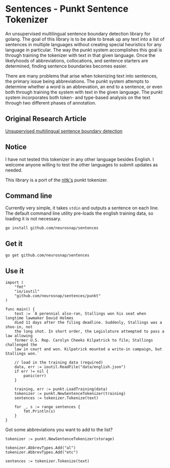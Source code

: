 Sentences - Punkt Sentence Tokenizer
====================================

An unsupervised multilingual sentence boundary detection library for golang.
The goal of this library is to be able to break up any text into a list of sentences
in multiple languages without creating special heuristics for any language in particular.
The way the punkt system accomplishes this goal is through training the tokenizer
with text in that given language.  Once the likelyhoods of abbreviations, collocations,
and sentence starters are determined, finding sentence boundaries becomes easier.

There are many problems that arise when tokenizing text into sentences, the primary
issue being abbreviations.  The punkt system attempts to determine whether a  word
is an abbrevation, an end to a sentence, or even both through training the system with text
in the given language.  The punkt system incorporates both token- and type-based
analysis on the text through two different phases of annotation.

Original Research Article
-------------------------

[Unsupervised multilingual sentence boundary detection](http://citeseerx.ist.psu.edu/viewdoc/download;jsessionid=BAE5C34E5C3B9DC60DFC4D93B85D8BB1?doi=10.1.1.85.5017&rep=rep1&type=pdf)

Notice
------

I have not tested this tokenizer in any other language besides English.  I
welcome anyone willing to test the other languages to submit updates as needed.

This library is a port of the [nltk's](http://www.nltk.org) punkt tokenizer.

Command line
------------

Currently very simple, it takes `stdin` and outputs a sentence on each line.
The default command line utility pre-loads the english training data, so loading
it is not necessary.

```
go install github.com/neurosnap/sentences
```


Get it
------

```
go get github.com/neurosnap/sentences
```

Use it
------

```
import (
    "fmt"
    "io/ioutil"
    "github.com/neurosnap/sentences/punkt"
)

func main() {
    text := `A perennial also-ran, Stallings won his seat when longtime lawmaker David Holmes
    died 11 days after the filing deadline. Suddenly, Stallings was a shoo-in, not
    the long shot. In short order, the Legislature attempted to pass a law allowing
    former U.S. Rep. Carolyn Cheeks Kilpatrick to file; Stallings challenged the
    law in court and won. Kilpatrick mounted a write-in campaign, but Stallings won.`

    // load in the training data (required)
    data, err := ioutil.ReadFile("data/english.json")
    if err != nil {
        panic(err)
    }

    training, err := punkt.LoadTraining(data)
    tokenizer := punkt.NewSentenceTokenizer(training)
    sentences := tokenizer.Tokenize(text)

    for _, s := range sentences {
        fmt.Println(s)
    }
}
```

Got some abbreviations you want to add to the list?
```
tokenizer := punkt.NewSentenceTokenizer(storage)

tokenizer.AbbrevTypes.Add("al")
tokenizer.AbbrevTypes.Add("etc")

sentences := tokenizer.Tokenize(text)
```
